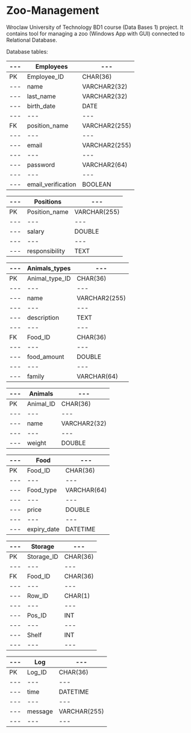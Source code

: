 # **Zoo-Management**
Wroclaw University of Technology BD1 course (Data Bases 1) project. It contains tool for managing a zoo (Windows App with GUI) connected to Relational Database.

Database tables:

--- | Employees | ---
--- | --- | --- 
PK | Employee_ID | CHAR(36)
--- | name | VARCHAR2(32)
--- | last_name | VARCHAR2(32)
--- | birth_date | DATE
--- | --- | --- 
FK | position_name | VARCHAR2(255)
--- | --- | --- 
--- | email | VARCHAR2(255)
--- | --- | --- 
--- | password | VARCHAR2(64)
--- | --- | --- 
--- | email_verification | BOOLEAN

--- | Positions | ---
--- | --- | --- 
PK | Position_name | VARCHAR(255)
--- | --- | --- 
--- | salary | DOUBLE
--- | --- | --- 
--- | responsibility | TEXT

--- | Animals_types | ---
--- | --- | --- 
PK | Animal_type_ID | CHAR(36)
--- | --- | --- 
--- | name | VARCHAR2(255)
--- | --- | --- 
--- | description | TEXT
--- | --- | --- 
FK | Food_ID | CHAR(36)
--- | --- | --- 
--- | food_amount | DOUBLE
--- | --- | --- 
--- | family | VARCHAR(64)

--- | Animals | ---
--- | --- | --- 
PK | Animal_ID | CHAR(36)
--- | --- | --- 
--- | name | VARCHAR2(32)
--- | --- | --- 
--- | weight | DOUBLE

--- | Food| ---
--- | --- | --- 
PK | Food_ID | CHAR(36)
--- | --- | --- 
--- | Food_type | VARCHAR(64)
--- | --- | --- 
--- | price | DOUBLE
--- | --- | --- 
--- | expiry_date | DATETIME

--- | Storage | ---
--- | --- | --- 
PK | Storage_ID | CHAR(36)
--- | --- | --- 
FK | Food_ID | CHAR(36)
--- | --- | --- 
--- | Row_ID | CHAR(1)
--- | --- | --- 
--- | Pos_ID | INT
--- | --- | --- 
--- | Shelf | INT
--- | --- | --- 

--- | Log | ---
--- | --- | --- 
PK | Log_ID | CHAR(36)
--- | --- | --- 
--- | time | DATETIME
--- | --- | --- 
--- | message | VARCHAR(255)
--- | --- | --- 
